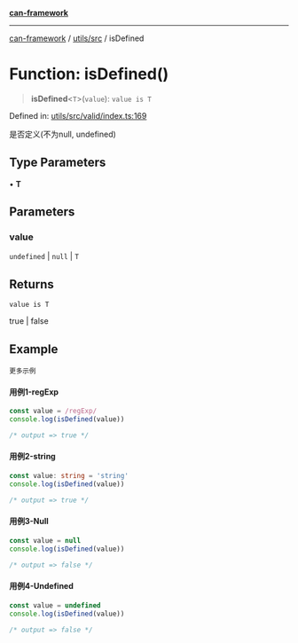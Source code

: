 [**can-framework**](../../../README.md)

***

[can-framework](../../../modules.md) / [utils/src](../README.md) / isDefined

# Function: isDefined()

> **isDefined**\<`T`\>(`value`): `value is T`

Defined in: [utils/src/valid/index.ts:169](https://github.com/acanowl/acanowl-framework/blob/803929d309daee638a276dd80756bc2cc91479c5/packages/utils/src/valid/index.ts#L169)

是否定义(不为null, undefined)

## Type Parameters

• **T**

## Parameters

### value

`undefined` | `null` | `T`

## Returns

`value is T`

true | false

## Example

```更多示例```
#### 用例1-regExp

```typescript
const value = /regExp/
console.log(isDefined(value))

/* output => true */
```

#### 用例2-string

```typescript
const value: string = 'string'
console.log(isDefined(value))

/* output => true */
```

#### 用例3-Null

```typescript
const value = null
console.log(isDefined(value))

/* output => false */
```

#### 用例4-Undefined

```typescript
const value = undefined
console.log(isDefined(value))

/* output => false */
```
